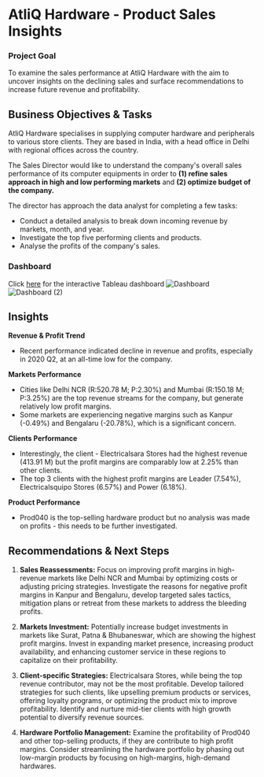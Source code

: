 # AtliQ Hardware - Product Sales Insights

### Project Goal
To examine the sales performance at AtliQ Hardware with the aim to uncover insights on the declining sales and surface recommendations to increase future revenue and profitability. 

## Business Objectives & Tasks
AtliQ Hardware specialises in supplying computer hardware and peripherals to various store clients. They are based in India, with a head office in Delhi with regional offices across the country.

The Sales Director would like to understand the company's overall sales performance of its computer equipments in order to **(1) refine sales approach in high and low performing markets** and **(2) optimize budget of the company.**

The director has approach the data analyst for completing a few tasks:
- Conduct a detailed analysis to break down incoming revenue by markets, month, and year.
- Investigate the top five performing clients and products.
- Analyse the profits of the company's sales.

### Dashboard  
Click [here](https://public.tableau.com/views/SalesAnalysis_17246768340420/Dashboard2?:language=en-GB&:sid=&:redirect=auth&:display_count=n&:origin=viz_share_link) for the interactive Tableau dashboard
![Dashboard](https://github.com/user-attachments/assets/d70469b4-6d4b-4981-95b0-9f4b93652629)
![Dashboard (2)](https://github.com/user-attachments/assets/793c2703-b625-4160-9af1-4983afef94b8)

## Insights
**Revenue & Profit Trend** 
- Recent performance indicated decline in revenue and profits, especially in 2020 Q2, at an all-time low for the company.
  
**Markets Performance**
- Cities like Delhi NCR (R:520.78 M; P:2.30%) and Mumbai (R:150.18 M; P:3.25%) are the top revenue streams for the company, but generate relatively low profit margins.
- Some markets are experiencing negative margins such as Kanpur (-0.49%) and Bengalaru (-20.78%), which is a significant concern.
  
**Clients Performance** 
- Interestingly, the client - Electricalsara Stores had the highest revenue (413.91 M) but the profit margins are comparably low at 2.25% than other clients.
- The top 3 clients with the highest profit margins are Leader (7.54%), Electricalsquipo Stores (6.57%) and Power (6.18%).
  
**Product Performance**
- Prod040 is the top-selling hardware product but no analysis was made on profits - this needs to be further investigated. 

## Recommendations & Next Steps
1. **Sales Reassessments:** Focus on improving profit margins in high-revenue markets like Delhi NCR and Mumbai by optimizing costs or adjusting pricing strategies. Investigate the reasons for negative profit margins in Kanpur and Bengaluru, develop targeted sales tactics, mitigation plans or retreat from these markets to address the bleeding profits.
   
2. **Markets Investment:** Potentially increase budget investments in markets like Surat, Patna & Bhubaneswar, which are showing the highest profit margins. Invest in expanding market presence, increasing product availability, and enhancing customer service in these regions to capitalize on their profitability.
   
3. **Client-specific Strategies:** Electricalsara Stores, while being the top revenue contributor, may not be the most profitable. Develop tailored strategies for such clients, like upselling premium products or services, offering loyalty programs, or optimizing the product mix to improve profitability. Identify and nurture mid-tier clients with high growth potential to diversify revenue sources.
 
4. **Hardware Portfolio Management:** Examine the profitability of Prod040 and other top-selling products, if they are contribute to high profit margins. Consider streamlining the hardware portfolio by phasing out low-margin products by focusing on high-margins, high-demand hardwares.
